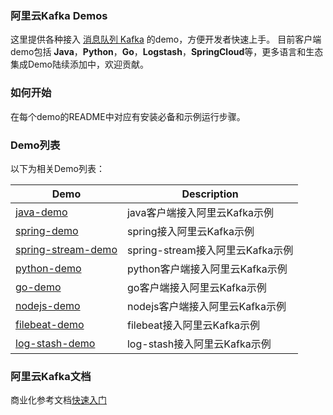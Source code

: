 ### 阿里云Kafka Demos
这里提供各种接入 [消息队列 Kafka](https://www.aliyun.com/product/kafka?spm=5176.8142029.388261.384.e9396d3epwiIeJ) 的demo，方便开发者快速上手。
目前客户端demo包括 **Java**，**Python**，**Go**，**Logstash**，**SpringCloud**等，更多语言和生态集成Demo陆续添加中，欢迎贡献。

### 如何开始
在每个demo的README中对应有安装必备和示例运行步骤。

### Demo列表

以下为相关Demo列表：

| Demo                                       |  Description
| ------------------------------------------ | --------------------------------------------------------------------------------
|[java-demo](kafka-java-demo/README.md)|java客户端接入阿里云Kafka示例|
|[spring-demo](kafka-spring-demo/README.md)|spring接入阿里云Kafka示例|
|[spring-stream-demo](kafka-spring-stream-demo/README.md)|spring-stream接入阿里云Kafka示例|
|[python-demo](kafka-python-demo/README.md)|python客户端接入阿里云Kafka示例|
|[go-demo](kafka-go-demo/README.md)|go客户端接入阿里云Kafka示例|
|[nodejs-demo](kafka-nodejs-demo/README.md)|nodejs客户端接入阿里云Kafka示例|
|[filebeat-demo](kafka-filebeat-demo/README.md)|filebeat接入阿里云Kafka示例|
|[log-stash-demo](kafka-log-stash-demo/README.md)|log-stash接入阿里云Kafka示例|


### 阿里云Kafka文档
商业化参考文档[快速入门](https://help.aliyun.com/document_detail/99949.html?spm=a2c4g.11186623.6.554.2be1c453UXdc4D)
